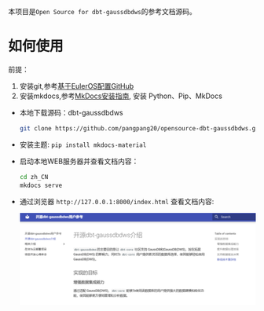 
本项目是`Open Source for dbt-gaussdbdws`的参考文档源码。

# 如何使用

前提：

1. 安装git,参考[基于EulerOS配置GitHub](https://bbs.huaweicloud.com/blogs/441850)
2. 安装mkdocs,参考[MkDocs安装指南](https://www.mkdocs.org/#installation), 安装 Python、Pip、MkDocs


* 本地下载源码：dbt-gaussdbdws

  ```bash
  git clone https://github.com/pangpang20/opensource-dbt-gaussdbdws.git
  ```


* 安装主题: `pip install mkdocs-material`

* 启动本地WEB服务器并查看文档内容：

  ```bash
  cd zh_CN
  mkdocs serve
  ```

* 通过浏览器 `http://127.0.0.1:8000/index.html` 查看文档内容:

  ![](zh_CN/docs/assets/0-1.png)
